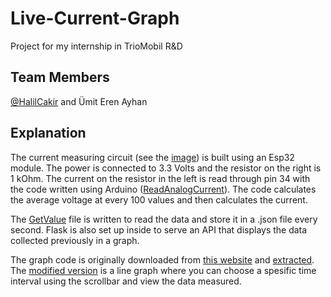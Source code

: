 # Live-Current-Graph
Project for my internship in TrioMobil R&D

## Team Members
[@HalilCakir](https://github.com/halilcakir) and Ümit Eren Ayhan

## Explanation
The current measuring circuit (see the [image](https://github.com/idil-bil/Live-Current-Graph/blob/main/breadboard%20for%20esp32.jpg)) is built using an Esp32 module. The power is connected to 3.3 Volts and the resistor on the right is 1 kOhm. The current on the resistor in the left is read through pin 34 with the code written using Arduino ([ReadAnalogCurrent](https://github.com/idil-bil/Live-Current-Graph/blob/main/ReadAnalogCurrent.ino)). The code calculates the average voltage at every 100 values and then calculates the current.

The [GetValue](https://github.com/idil-bil/Live-Current-Graph/blob/main/getvalue.py) file is written to read the data and store it in a .json file every second. Flask is also set up inside to serve an API that displays the data collected previously in a graph.

The graph code is originally downloaded from [this website](https://s7.dosya.tc/server23/pox3ax/sad.rar.html) and [extracted](https://extract.me/). The [modified version](https://github.com/idil-bil/Live-Current-Graph/blob/main/graph%20(modified).html) is a line graph where you can choose a spesific time interval using the scrollbar and view the data measured. 
